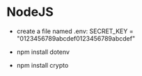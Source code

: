# NodeJS
- create a file named .env:
  SECRET_KEY = "0123456789abcdef0123456789abcdef"

- npm install dotenv
- npm install crypto
